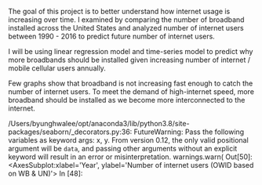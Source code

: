 The goal of this project is to better understand how internet usage is increasing over time. I examined by comparing the number of broadband installed across the United States and analyzed number of internet users between 1990 - 2016 to predict future number of internet users. 

I will be using linear regression model and time-series model to predict why more broadbands should be installed given increasing number of internet / mobile cellular users annually.

Few graphs show that broadband is not increasing fast enough to catch the number of internet users. To meet the demand of high-internet speed, more broadband should be installed as we become more interconnected to the internet.

/Users/byunghwalee/opt/anaconda3/lib/python3.8/site-packages/seaborn/_decorators.py:36: FutureWarning: Pass the following variables as keyword args: x, y. From version 0.12, the only valid positional argument will be `data`, and passing other arguments without an explicit keyword will result in an error or misinterpretation.
  warnings.warn(
Out[50]:
<AxesSubplot:xlabel='Year', ylabel='Number of internet users (OWID based on WB & UN)'>
In [48]:
